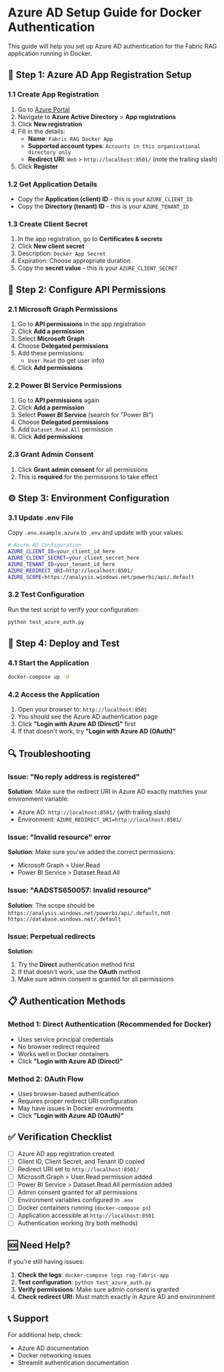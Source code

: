 # Azure AD Setup Guide for Docker Authentication

This guide will help you set up Azure AD authentication for the Fabric RAG application running in Docker.

## 🔧 **Step 1: Azure AD App Registration Setup**

### 1.1 Create App Registration
1. Go to [Azure Portal](https://portal.azure.com)
2. Navigate to **Azure Active Directory** > **App registrations**
3. Click **New registration**
4. Fill in the details:
   - **Name**: `Fabric RAG Docker App`
   - **Supported account types**: `Accounts in this organizational directory only`
   - **Redirect URI**: `Web` > `http://localhost:8501/` (note the trailing slash)
5. Click **Register**

### 1.2 Get Application Details
- Copy the **Application (client) ID** - this is your `AZURE_CLIENT_ID`
- Copy the **Directory (tenant) ID** - this is your `AZURE_TENANT_ID`

### 1.3 Create Client Secret
1. In the app registration, go to **Certificates & secrets**
2. Click **New client secret**
3. Description: `Docker App Secret`
4. Expiration: Choose appropriate duration
5. Copy the **secret value** - this is your `AZURE_CLIENT_SECRET`

## 🔐 **Step 2: Configure API Permissions**

### 2.1 Microsoft Graph Permissions
1. Go to **API permissions** in the app registration
2. Click **Add a permission**
3. Select **Microsoft Graph**
4. Choose **Delegated permissions**
5. Add these permissions:
   - `User.Read` (to get user info)
6. Click **Add permissions**

### 2.2 Power BI Service Permissions
1. Go to **API permissions** again
2. Click **Add a permission**
3. Select **Power BI Service** (search for "Power BI")
4. Choose **Delegated permissions**
5. Add `Dataset.Read.All` permission
6. Click **Add permissions**

### 2.3 Grant Admin Consent
1. Click **Grant admin consent** for all permissions
2. This is **required** for the permissions to take effect

## ⚙️ **Step 3: Environment Configuration**

### 3.1 Update .env File
Copy `.env.example.azure` to `.env` and update with your values:

```bash
# Azure AD Configuration
AZURE_CLIENT_ID=your_client_id_here
AZURE_CLIENT_SECRET=your_client_secret_here
AZURE_TENANT_ID=your_tenant_id_here
AZURE_REDIRECT_URI=http://localhost:8501/
AZURE_SCOPE=https://analysis.windows.net/powerbi/api/.default
```

### 3.2 Test Configuration
Run the test script to verify your configuration:

```bash
python test_azure_auth.py
```

## 🚀 **Step 4: Deploy and Test**

### 4.1 Start the Application
```bash
docker-compose up -d
```

### 4.2 Access the Application
1. Open your browser to: `http://localhost:8501`
2. You should see the Azure AD authentication page
3. Click **"Login with Azure AD (Direct)"** first
4. If that doesn't work, try **"Login with Azure AD (OAuth)"**

## 🔍 **Troubleshooting**

### Issue: "No reply address is registered"
**Solution**: Make sure the redirect URI in Azure AD exactly matches your environment variable:
- Azure AD: `http://localhost:8501/` (with trailing slash)
- Environment: `AZURE_REDIRECT_URI=http://localhost:8501/`

### Issue: "Invalid resource" error
**Solution**: Make sure you've added the correct permissions:
- Microsoft Graph > User.Read
- Power BI Service > Dataset.Read.All

### Issue: "AADSTS650057: Invalid resource"
**Solution**: The scope should be `https://analysis.windows.net/powerbi/api/.default`, not `https://database.windows.net/.default`

### Issue: Perpetual redirects
**Solution**: 
1. Try the **Direct** authentication method first
2. If that doesn't work, use the **OAuth** method
3. Make sure admin consent is granted for all permissions

## 📋 **Authentication Methods**

### Method 1: Direct Authentication (Recommended for Docker)
- Uses service principal credentials
- No browser redirect required
- Works well in Docker containers
- Click **"Login with Azure AD (Direct)"**

### Method 2: OAuth Flow
- Uses browser-based authentication
- Requires proper redirect URI configuration
- May have issues in Docker environments
- Click **"Login with Azure AD (OAuth)"**

## ✅ **Verification Checklist**

- [ ] Azure AD app registration created
- [ ] Client ID, Client Secret, and Tenant ID copied
- [ ] Redirect URI set to `http://localhost:8501/`
- [ ] Microsoft Graph > User.Read permission added
- [ ] Power BI Service > Dataset.Read.All permission added
- [ ] Admin consent granted for all permissions
- [ ] Environment variables configured in `.env`
- [ ] Docker containers running (`docker-compose ps`)
- [ ] Application accessible at `http://localhost:8501`
- [ ] Authentication working (try both methods)

## 🆘 **Need Help?**

If you're still having issues:

1. **Check the logs**: `docker-compose logs rag-fabric-app`
2. **Test configuration**: `python test_azure_auth.py`
3. **Verify permissions**: Make sure admin consent is granted
4. **Check redirect URI**: Must match exactly in Azure AD and environment

## 📞 **Support**

For additional help, check:
- Azure AD documentation
- Docker networking issues
- Streamlit authentication documentation 